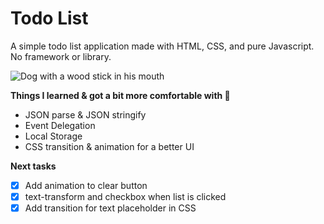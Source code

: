 # Todo List 
A simple todo list application made with HTML, CSS, and pure Javascript. No framework or library. 

![Dog with a wood stick in his mouth](https://i.imgur.com/fzIUhZJ.gif)

**Things I learned & got a bit more comfortable with 😬**
- JSON parse & JSON stringify<br>
- Event Delegation<br>
- Local Storage<br>
- CSS transition & animation for a better UI<br>
   
**Next tasks**

- [x] Add animation to clear button
- [x] text-transform and checkbox when list is clicked
- [x] Add transition for text placeholder in CSS
